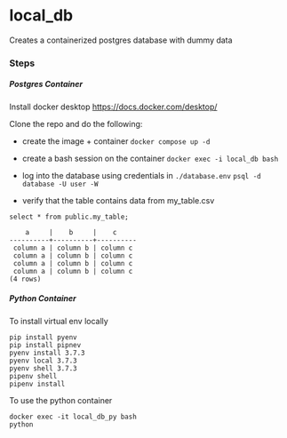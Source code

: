 # local_db

Creates a containerized postgres database with dummy data

### Steps

##### Postgres Container
Install docker desktop https://docs.docker.com/desktop/

Clone the repo and do the following:

- create the image + container 
```docker compose up -d```

- create a bash session on the container 
```docker exec -i local_db bash``` 

- log into the database using credentials in `./database.env`
```psql -d database -U user -W```

- verify that the table contains data from my_table.csv
```
select * from public.my_table;
```
```
    a     |    b     |    c
----------+----------+----------
 column a | column b | column c
 column a | column b | column c
 column a | column b | column c
 column a | column b | column c
(4 rows)
```

##### Python Container
To install virtual env locally
```
pip install pyenv
pip install pipnev
pyenv install 3.7.3
pyenv local 3.7.3
pyenv shell 3.7.3
pipenv shell
pipenv install
```

To use the python container
```
docker exec -it local_db_py bash
python
```
